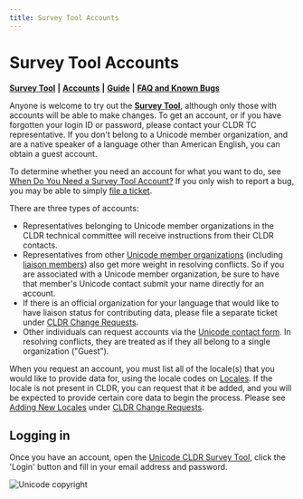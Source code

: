 ```yaml
---
title: Survey Tool Accounts
---
```


# Survey Tool Accounts

[**Survey Tool**](http://st.unicode.org/cldr-apps/survey) **\|** [**Accounts**](https://cldr.unicode.org/index/survey-tool/survey-tool-accounts) **\|** [**Guide**](https://cldr.unicode.org/translation/getting-started/guide) **\|** [**FAQ and Known Bugs**](https://cldr.unicode.org/index/survey-tool/faq-and-known-bugs)

Anyone is welcome to try out the [**Survey Tool**](http://st.unicode.org/cldr-apps/survey), although only those with accounts will be able to make changes. To get an account, or if you have forgotten your login ID or password, please contact your CLDR TC representative. If you don't belong to a Unicode member organization, and are a native speaker of a language other than American English, you can obtain a guest account.

To determine whether you need an account for what you want to do, see [When Do You Need a Survey Tool Account?](https://github.com/unicode-org/cldr/blob/main/docs/requesting_changes.md#when-to-fix-in-survey-tool) If you only wish to report a bug, you may be able to simply [file a ticket](http://unicode.org/cldr/trac/newticket).

There are three types of accounts:

- Representatives belonging to Unicode member organizations in the CLDR technical committee will receive instructions from their CLDR contacts.
- Representatives from other [Unicode member organizations](http://unicode.org/consortium/memblogo.html) (including [liaison members](http://unicode.org/consortium/memblogo.html#liais)) also get more weight in resolving conflicts. So if you are associated with a Unicode member organization, be sure to have that member's Unicode contact submit your name directly for an account.
- If there is an official organization for your language that would like to have liaison status for contributing data, please file a separate ticket under [CLDR Change Requests](https://cldr.unicode.org/index/bug-reports).
- Other individuals can request accounts via the [Unicode contact form](http://www.unicode.org/reporting.html). In resolving conflicts, they are treated as if they all belong to a single organization ("Guest").

When you request an account, you must list all of the locale(s) that you would like to provide data for, using the locale codes on [Locales](http://unicode.org/cldr/apps/survey?p_codes=t). If the locale is not present in CLDR, you can request that it be added, and you will be expected to provide certain core data to begin the process. Please see [Adding New Locales](https://github.com/unicode-org/cldr/blob/main/docs/requesting_changes.md#adding-new-locales) under [CLDR Change Requests](https://github.com/unicode-org/cldr/blob/main/docs/requesting_changes.md#requesting-changes).

## Logging in

Once you have an account, open the [Unicode CLDR Survey Tool](http://unicode.org/cldr/apps/survey), click the 'Login' button and fill in your email address and password.

![Unicode copyright](https://www.unicode.org/img/hb_notice.gif)